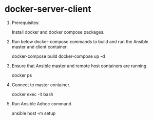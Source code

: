 # docker-server-client

1) Prerequisites:

   Install docker and docker compose packages.

2) Run below docker-compose commands to build and run the Ansible master and client container.

   docker-compose build
   docker-compose up -d

3) Ensure that Ansible master and remote host containers are running.
   
   docker ps

4) Connect to master container.

   docker exec -it <ansible container id> bash

5) Run Ansible Adhoc command.
    
   ansible host -m setup






